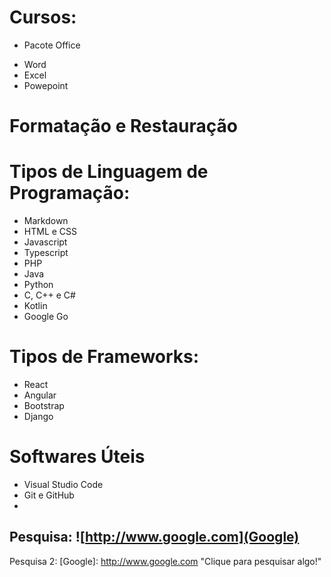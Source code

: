 # Cursos:

* Pacote Office

- Word
- Excel
- Powepoint

# Formatação e Restauração


# Tipos de Linguagem de Programação:

* Markdown
* HTML e CSS
* Javascript
* Typescript
* PHP
* Java
* Python
* C, C++ e C#
* Kotlin
* Google Go

# Tipos de Frameworks:

* React
* Angular
* Bootstrap
* Django

# Softwares Úteis

* Visual Studio Code
* Git e GitHub
* 


Pesquisa:
![http://www.google.com](Google)
---
Pesquisa 2:
[Google]: http://www.google.com "Clique para pesquisar algo!"